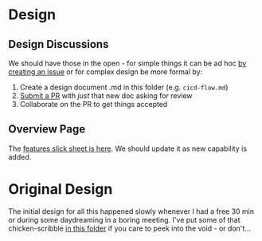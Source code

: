 # Design

## Design Discussions
We should have those in the open - for simple things it can be ad hoc [by creating an issue][1] or for complex design be more formal by:
1) Create a design document .md in this folder (e.g. `cicd-flow.md`)
2) [Submit a PR][2] with *just* that new doc asking for review
3) Collaborate on the PR to get things accepted

## Overview Page
The [features slick sheet is here](./FEATURES.md). We should update it as new capability is added.

# Original Design
The initial design for all this happened slowly whenever I had a free 30 min or during some daydreaming in a boring meeting. I've put some of that chicken-scribble [in this folder](./sketches) if you care to peek into the void - or don't...


[1]: https://github.com/dudash/openshift-microservices/issues/new?assignees=&labels=discussion&template=disscussion.md&title=
[2]: https://github.com/dudash/openshift-microservices/compare
